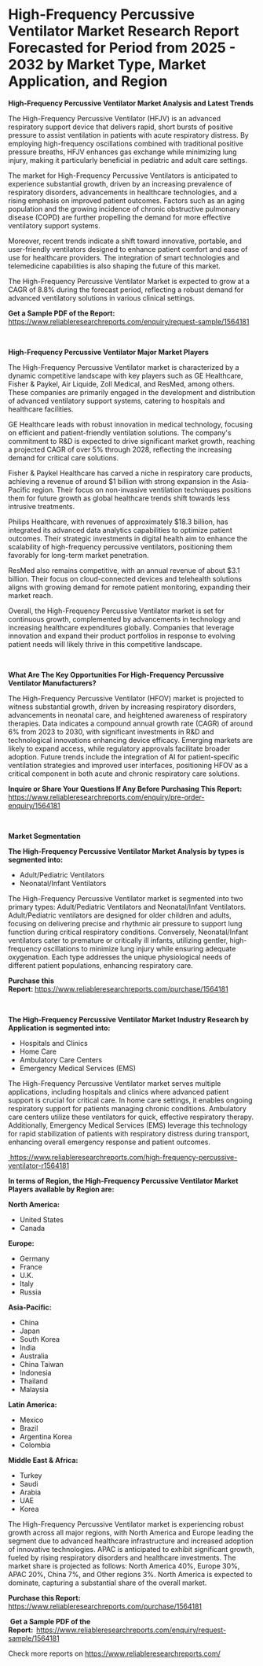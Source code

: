 <p><h1>High-Frequency Percussive Ventilator Market Research Report Forecasted for Period from 2025 -  2032 by Market Type, Market Application, and Region</h1></p><p><strong>High-Frequency Percussive Ventilator Market Analysis and Latest Trends</strong></p>
<p><p>The High-Frequency Percussive Ventilator (HFJV) is an advanced respiratory support device that delivers rapid, short bursts of positive pressure to assist ventilation in patients with acute respiratory distress. By employing high-frequency oscillations combined with traditional positive pressure breaths, HFJV enhances gas exchange while minimizing lung injury, making it particularly beneficial in pediatric and adult care settings.</p><p>The market for High-Frequency Percussive Ventilators is anticipated to experience substantial growth, driven by an increasing prevalence of respiratory disorders, advancements in healthcare technologies, and a rising emphasis on improved patient outcomes. Factors such as an aging population and the growing incidence of chronic obstructive pulmonary disease (COPD) are further propelling the demand for more effective ventilatory support systems.</p><p>Moreover, recent trends indicate a shift toward innovative, portable, and user-friendly ventilators designed to enhance patient comfort and ease of use for healthcare providers. The integration of smart technologies and telemedicine capabilities is also shaping the future of this market.</p><p>The High-Frequency Percussive Ventilator Market is expected to grow at a CAGR of 8.8% during the forecast period, reflecting a robust demand for advanced ventilatory solutions in various clinical settings.</p></p>
<p><strong>Get a Sample PDF of the Report:&nbsp;</strong> <a href="https://www.reliableresearchreports.com/enquiry/request-sample/1564181?utm_campaign=3033&utm_medium=2&utm_source=Github&utm_content=ia&utm_term=04032025&utm_id=high-frequency-percussive-ventilator">https://www.reliableresearchreports.com/enquiry/request-sample/1564181</a></p>
<p>&nbsp;</p>
<p><strong>High-Frequency Percussive Ventilator Major Market Players</strong></p>
<p><p>The High-Frequency Percussive Ventilator market is characterized by a dynamic competitive landscape with key players such as GE Healthcare, Fisher & Paykel, Air Liquide, Zoll Medical, and ResMed, among others. These companies are primarily engaged in the development and distribution of advanced ventilatory support systems, catering to hospitals and healthcare facilities.</p><p>GE Healthcare leads with robust innovation in medical technology, focusing on efficient and patient-friendly ventilation solutions. The company's commitment to R&D is expected to drive significant market growth, reaching a projected CAGR of over 5% through 2028, reflecting the increasing demand for critical care solutions.</p><p>Fisher & Paykel Healthcare has carved a niche in respiratory care products, achieving a revenue of around $1 billion with strong expansion in the Asia-Pacific region. Their focus on non-invasive ventilation techniques positions them for future growth as global healthcare trends shift towards less intrusive treatments.</p><p>Philips Healthcare, with revenues of approximately $18.3 billion, has integrated its advanced data analytics capabilities to optimize patient outcomes. Their strategic investments in digital health aim to enhance the scalability of high-frequency percussive ventilators, positioning them favorably for long-term market penetration.</p><p>ResMed also remains competitive, with an annual revenue of about $3.1 billion. Their focus on cloud-connected devices and telehealth solutions aligns with growing demand for remote patient monitoring, expanding their market reach.</p><p>Overall, the High-Frequency Percussive Ventilator market is set for continuous growth, complemented by advancements in technology and increasing healthcare expenditures globally. Companies that leverage innovation and expand their product portfolios in response to evolving patient needs will likely thrive in this competitive landscape.</p></p>
<p>&nbsp;</p>
<p><strong>What Are The Key Opportunities For High-Frequency Percussive Ventilator Manufacturers?</strong></p>
<p><p>The High-Frequency Percussive Ventilator (HFOV) market is projected to witness substantial growth, driven by increasing respiratory disorders, advancements in neonatal care, and heightened awareness of respiratory therapies. Data indicates a compound annual growth rate (CAGR) of around 6% from 2023 to 2030, with significant investments in R&D and technological innovations enhancing device efficacy. Emerging markets are likely to expand access, while regulatory approvals facilitate broader adoption. Future trends include the integration of AI for patient-specific ventilation strategies and improved user interfaces, positioning HFOV as a critical component in both acute and chronic respiratory care solutions.</p></p>
<p><strong>Inquire or Share Your Questions If Any Before Purchasing This Report:</strong> <a href="https://www.reliableresearchreports.com/enquiry/pre-order-enquiry/1564181?utm_campaign=3033&utm_medium=2&utm_source=Github&utm_content=ia&utm_term=04032025&utm_id=high-frequency-percussive-ventilator">https://www.reliableresearchreports.com/enquiry/pre-order-enquiry/1564181</a></p>
<p>&nbsp;</p>
<p><strong>Market Segmentation</strong></p>
<p><strong>The High-Frequency Percussive Ventilator Market Analysis by types is segmented into:</strong></p>
<p><ul><li>Adult/Pediatric Ventilators</li><li>Neonatal/Infant Ventilators</li></ul></p>
<p><p>The High-Frequency Percussive Ventilator market is segmented into two primary types: Adult/Pediatric Ventilators and Neonatal/Infant Ventilators. Adult/Pediatric ventilators are designed for older children and adults, focusing on delivering precise and rhythmic air pressure to support lung function during critical respiratory conditions. Conversely, Neonatal/Infant ventilators cater to premature or critically ill infants, utilizing gentler, high-frequency oscillations to minimize lung injury while ensuring adequate oxygenation. Each type addresses the unique physiological needs of different patient populations, enhancing respiratory care.</p></p>
<p><strong>Purchase this Report:&nbsp;</strong><a href="https://www.reliableresearchreports.com/purchase/1564181?utm_campaign=3033&utm_medium=2&utm_source=Github&utm_content=ia&utm_term=04032025&utm_id=high-frequency-percussive-ventilator">https://www.reliableresearchreports.com/purchase/1564181</a></p>
<p>&nbsp;</p>
<p><strong>The High-Frequency Percussive Ventilator Market Industry Research by Application is segmented into:</strong></p>
<p><ul><li>Hospitals and Clinics</li><li>Home Care</li><li>Ambulatory Care Centers</li><li>Emergency Medical Services (EMS)</li></ul></p>
<p><p>The High-Frequency Percussive Ventilator market serves multiple applications, including hospitals and clinics where advanced patient support is crucial for critical care. In home care settings, it enables ongoing respiratory support for patients managing chronic conditions. Ambulatory care centers utilize these ventilators for quick, effective respiratory therapy. Additionally, Emergency Medical Services (EMS) leverage this technology for rapid stabilization of patients with respiratory distress during transport, enhancing overall emergency response and patient outcomes.</p></p>
<p><a href="https://www.reliableresearchreports.com/high-frequency-percussive-ventilator-r1564181?utm_campaign=3033&utm_medium=2&utm_source=Github&utm_content=ia&utm_term=04032025&utm_id=high-frequency-percussive-ventilator">&nbsp;https://www.reliableresearchreports.com/high-frequency-percussive-ventilator-r1564181</a></p>
<p><strong>In terms of Region, the High-Frequency Percussive Ventilator Market Players available by Region are:</strong></p>
<p>
    <p> <strong> North America: </strong>
        <ul>
            <li>United States</li>
            <li>Canada</li>
        </ul>
        </p> 
    <p> <strong> Europe: </strong>
        <ul>
            <li>Germany</li>
            <li>France</li>
            <li>U.K.</li>
            <li>Italy</li>
            <li>Russia</li>
        </ul>
        </p> 
    <p> <strong> Asia-Pacific: </strong>
        <ul>
            <li>China</li>
            <li>Japan</li>
            <li>South Korea</li>
            <li>India</li>
            <li>Australia</li>
            <li>China Taiwan</li>
            <li>Indonesia</li>
            <li>Thailand</li>
            <li>Malaysia</li>
        </ul>
        </p> 
    <p> <strong> Latin America: </strong>
        <ul>
            <li>Mexico</li>
            <li>Brazil</li>
            <li>Argentina Korea</li>
            <li>Colombia</li>
        </ul>
        </p> 
    <p> <strong> Middle East & Africa: </strong>
        <ul>
            <li>Turkey</li>
            <li>Saudi</li>
            <li>Arabia</li>
            <li>UAE</li>
            <li>Korea</li>
        </ul>
    </p>
    </p>
<p><p>The High-Frequency Percussive Ventilator market is experiencing robust growth across all major regions, with North America and Europe leading the segment due to advanced healthcare infrastructure and increased adoption of innovative technologies. APAC is anticipated to exhibit significant growth, fueled by rising respiratory disorders and healthcare investments. The market share is projected as follows: North America 40%, Europe 30%, APAC 20%, China 7%, and Other regions 3%. North America is expected to dominate, capturing a substantial share of the overall market.</p></p>
<p><strong>Purchase this Report: </strong><a href="https://www.reliableresearchreports.com/purchase/1564181?utm_campaign=3033&utm_medium=2&utm_source=Github&utm_content=ia&utm_term=04032025&utm_id=high-frequency-percussive-ventilator">https://www.reliableresearchreports.com/purchase/1564181</a></p>
<p>&nbsp;<strong>Get a Sample PDF of the Report:&nbsp;&nbsp;</strong><a href="https://www.reliableresearchreports.com/enquiry/request-sample/1564181?utm_campaign=3033&utm_medium=2&utm_source=Github&utm_content=ia&utm_term=04032025&utm_id=high-frequency-percussive-ventilator">https://www.reliableresearchreports.com/enquiry/request-sample/1564181</a></p>
<p><strong></strong></p>
<p>Check more reports on <a href="https://www.reliableresearchreports.com/?utm_campaign=3033&utm_medium=2&utm_source=Github&utm_content=ia&utm_term=04032025&utm_id=high-frequency-percussive-ventilator">https://www.reliableresearchreports.com/</a></p>